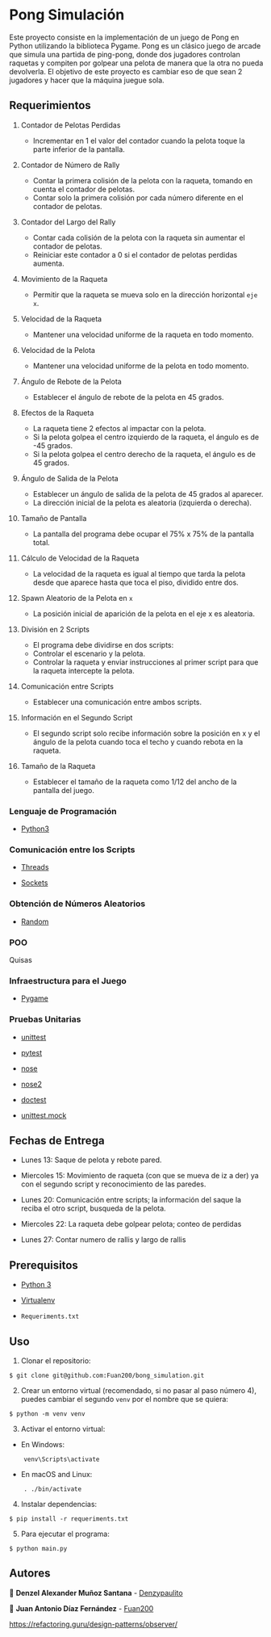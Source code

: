 # Pong Simulación

Este proyecto consiste en la implementación de un juego de Pong en Python utilizando la biblioteca Pygame. Pong es un clásico juego de arcade que simula una partida de ping-pong, donde dos jugadores controlan raquetas y compiten por golpear una pelota de manera que la otra no pueda devolverla. El objetivo de este proyecto es cambiar eso de que sean 2 jugadores y hacer que la máquina juegue sola.

## Requerimientos

1. Contador de Pelotas Perdidas

    * Incrementar en 1 el valor del contador cuando la pelota toque la parte inferior de la pantalla.

2. Contador de Número de Rally

    * Contar la primera colisión de la pelota con la raqueta, tomando en cuenta el contador de pelotas.
    *  Contar solo la primera colisión por cada número diferente en el contador de pelotas.

3. Contador del Largo del Rally

    * Contar cada colisión de la pelota con la raqueta sin aumentar el contador de pelotas.
    * Reiniciar este contador a 0 si el contador de pelotas perdidas aumenta.

4. Movimiento de la Raqueta

    * Permitir que la raqueta se mueva solo en la dirección horizontal `eje x`.

5. Velocidad de la Raqueta

    * Mantener una velocidad uniforme de la raqueta en todo momento.

6. Velocidad de la Pelota

    * Mantener una velocidad uniforme de la pelota en todo momento.

7. Ángulo de Rebote de la Pelota

    * Establecer el ángulo de rebote de la pelota en 45 grados.

8. Efectos de la Raqueta

    * La raqueta tiene 2 efectos al impactar con la pelota.
    * Si la pelota golpea el centro izquierdo de la raqueta, el ángulo es de -45 grados.
    * Si la pelota golpea el centro derecho de la raqueta, el ángulo es de 45 grados.

9. Ángulo de Salida de la Pelota

    * Establecer un ángulo de salida de la pelota de 45 grados al aparecer.
    * La dirección inicial de la pelota es aleatoria (izquierda o derecha).

10. Tamaño de Pantalla

    * La pantalla del programa debe ocupar el 75% x 75% de la pantalla total.

11. Cálculo de Velocidad de la Raqueta

    * La velocidad de la raqueta es igual al tiempo que tarda la pelota desde que aparece hasta que toca el piso, dividido entre dos.
12. Spawn Aleatorio de la Pelota en `x`

    * La posición inicial de aparición de la pelota en el eje x es aleatoria.

13. División en 2 Scripts

    * El programa debe dividirse en dos scripts:
    * Controlar el escenario y la pelota.
    * Controlar la raqueta y enviar instrucciones al primer script para que la raqueta intercepte la pelota.

14. Comunicación entre Scripts

    * Establecer una comunicación entre ambos scripts.

15. Información en el Segundo Script

    * El segundo script solo recibe información sobre la posición en x y el ángulo de la pelota cuando toca el techo y cuando rebota en la raqueta.

16. Tamaño de la Raqueta

    * Establecer el tamaño de la raqueta como 1/12 del ancho de la pantalla del juego.

### Lenguaje de Programación

- [Python3](https://www.python.org/)

### Comunicación entre los Scripts

- [Threads](https://docs.python.org/3/library/threading.html)

- [Sockets](https://docs.python.org/3/library/socket.html)

### Obtención de Números Aleatorios

- [Random](https://docs.python.org/3/library/random.html)

### POO

Quisas

### Infraestructura para el Juego

- [Pygame](https://www.pygame.org/news)

### Pruebas Unitarias

- [unittest](https://docs.python.org/3/library/unittest.html)

- [pytest](https://docs.pytest.org/en)

- [nose](https://pypi.org/project/nose/)

- [nose2](https://docs.nose2.io/en/latest/)

- [doctest](https://docs.python.org/3/library/doctest.html)

- [unittest.mock](https://docs.python.org/3/library/unittest.mock.html)

## Fechas de Entrega

* Lunes 13: Saque de pelota y rebote pared.

* Miercoles 15: Movimiento de raqueta (con que se mueva de iz a der) ya con el segundo script y reconocimiento de las paredes.

* Lunes 20: Comunicación entre scripts; la información del saque la reciba el otro script, busqueda de la pelota.

* Miercoles 22: La raqueta debe golpear pelota; conteo de perdidas

* Lunes 27: Contar numero de rallis y largo de rallis

## Prerequisitos

- [Python 3](https://www.python.org/)

- [Virtualenv](https://virtualenv.pypa.io/en/latest/)

- `Requeriments.txt`

## Uso 

1. Clonar el repositorio:

```
$ git clone git@github.com:Fuan200/bong_simulation.git
```

2. Crear un entorno virtual (recomendado, si no pasar al paso número 4), puedes cambiar el segundo `venv` por el nombre que se quiera:

```
$ python -m venv venv
```

3. Activar el entorno virtual:

* En Windows:

```
    venv\Scripts\activate
```

* En macOS and Linux:

```
    . ./bin/activate
```

4. Instalar dependencias:

```
$ pip install -r requeriments.txt
```

5. Para ejecutar el programa:

```
$ python main.py
```

## Autores

:blue_heart: **Denzel Alexander Muñoz Santana** - [Denzypaulito](https://github.com/Denzypaulito)

:blue_heart: **Juan Antonio Díaz Fernández** - [Fuan200](https://github.com/Fuan200)

https://refactoring.guru/design-patterns/observer/